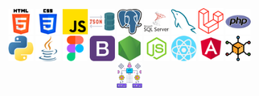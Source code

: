
<!-- <img align="center" src="https://github-readme-stats.vercel.app/api/top-langs?username=carlossalvadordiaz&show_icons=true&locale=en&layout=compact" alt="carlossalvadordiaz" /> -->

<p align="center">
<a href="https://" target="_blank"><img src="html-5.png" width="50"></a>
<a href="https://" target="_blank"><img src="css-3.png" width="50"></a>
<a href="https://" target="_blank"><img src="js.png" width="50"></a>
<a href="https://" target="_blank"><img src="json.png" width="50"></a>
<!-- <a href="https://" target="_blank"><img src="json.png" width="50"></a> -->
<a href="https://" target="_blank"><img src="postgre.png" width="50"></a>
<a href="https://" target="_blank"><img src="servidor-sql.png" width="50"></a>
<a href="https://" target="_blank"><img src="mysql.png" width="50"></a>
<a href="https://" target="_blank"><img src="laravel.png" width="50"></a>
<a href="https://" target="_blank"><img src="php.png" width="50"></a>
<a href="https://" target="_blank"><img src="piton.png" width="50"></a>
<a href="https://" target="_blank"><img src="java.png" width="50"></a>
<a href="https://" target="_blank"><img src="figma.png" width="50"></a>
<a href="https://" target="_blank"><img src="oreja.png" width="50"></a>
<a href="https://" target="_blank"><img src="nodo-js.png" width="50"></a>
<a href="https://" target="_blank"><img src="node.png" width="50"></a>
<a href="https://" target="_blank"><img src="react.png" width="50"></a>
<a href="https://" target="_blank"><img src="angular.png" width="50"></a>
<a href="https://" target="_blank"><img src="cube.png" width="50"></a>
<a href="https://" target="_blank"><img src="microservice.png" width="50"></a>





</p>


<!-- [![laravel](https://upload.wikimedia.org/wikipedia/commons/9/9a/Laravel.svg)](https://laravel.com/docs/9.x) -->

<!-- [![js](js.png)](https://laravel.com/docs/9.x) -->
<!-- 

[![css](https://cdn.icon-icons.com/icons2/2107/PNG/512/file_type_css_icon_130661.png)](https://laravel.com/docs/9.x)

[![mysql](https://e7.pngegg.com/pngimages/122/944/png-clipart-mysql-mysql.png)](https://laravel.com/docs/9.x)
[![python](https://w7.pngwing.com/pngs/621/411/png-transparent-computer-icons-python-anaconda-anaconda-angle-other-animals.png)](https://laravel.com/docs/9.x) -->
